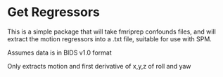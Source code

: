 # Get Regressors

This is a simple package that will take fmriprep confounds files, and will
extract the motion regressors into a .txt file, suitable for use with SPM. <p>

Assumes data is in BIDS v1.0 format <p>

Only extracts motion and first derivative of x,y,z of roll and yaw